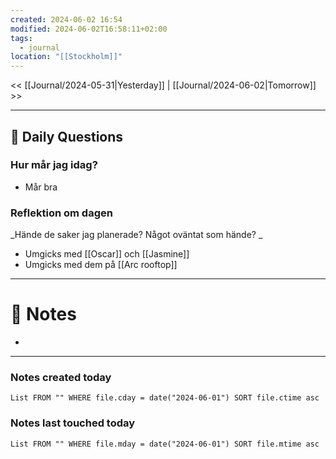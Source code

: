 ```yaml
---
created: 2024-06-02 16:54
modified: 2024-06-02T16:58:11+02:00
tags:
  - journal
location: "[[Stockholm]]"
---
```


<< [[Journal/2024-05-31|Yesterday]] | [[Journal/2024-06-02|Tomorrow]] >>

---
## 📅 Daily Questions
### Hur mår jag idag?
- Mår bra

### Reflektion om dagen
_Hände de saker jag planerade? Något oväntat som hände? _
- Umgicks med [[Oscar]] och [[Jasmine]]
- Umgicks med dem på [[Arc rooftop]]

---
# 📝 Notes
- 
---
### Notes created today
```dataview
List FROM "" WHERE file.cday = date("2024-06-01") SORT file.ctime asc
```
### Notes last touched today
```dataview
List FROM "" WHERE file.mday = date("2024-06-01") SORT file.mtime asc
```